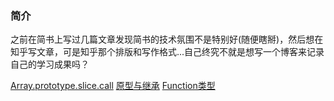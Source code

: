 ### 简介
之前在简书上写过几篇文章发现简书的技术氛围不是特别好(随便瞎掰)，然后想在知乎写文章，可是知乎那个排版和写作格式...自己终究不就是想写一个博客来记录自己的学习成果吗？

[Array.prototype.slice.call](https://github.com/mgdrum/Blog/issues/4)
[原型与继承](https://github.com/mgdrum/Blog/issues/3)
[Function类型](https://github.com/mgdrum/Blog/issues/2)
